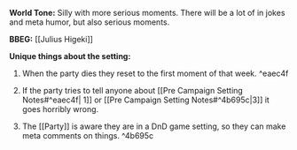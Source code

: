 **World Tone:**  Silly with more serious moments. There will be a lot of in jokes and meta humor, but also serious moments.

**BBEG:** [[Julius Higeki]] 

**Unique things about the setting:** 
1. When the party dies they reset to the first moment of that week. ^eaec4f

2. If the party tries to tell anyone about [[Pre Campaign Setting Notes#^eaec4f| 1]] or [[Pre Campaign Setting Notes#^4b695c|3]] it goes horribly wrong. 
3. The [[Party]] is aware they are in a DnD game setting, so they can make meta comments on things. ^4b695c
